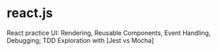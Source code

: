 # react.js
React practice UI: Rendering, Reusable Components, Event Handling, Debugging;
TDD Exploration with [Jest vs Mocha] 
